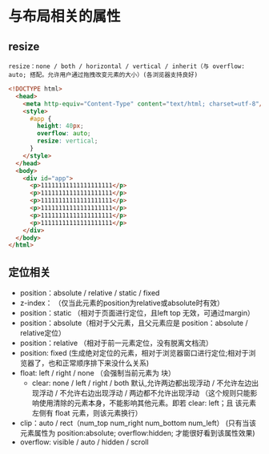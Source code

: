 # 与布局相关的属性

## resize
`resize：none / both / horizontal / vertical / inherit（与 overflow: auto; 搭配。允许用户通过拖拽改变元素的大小）(各浏览器支持良好)`
```html
<!DOCTYPE html>
  <head>
    <meta http-equiv="Content-Type" content="text/html; charset=utf-8"/>
	<style>
      #app {
        height: 40px;
        overflow: auto;
        resize: vertical;
      }
	</style>
  </head>
  <body>
    <div id="app">
	  <p>11111111111111111111</p>
	  <p>11111111111111111111</p>
	  <p>11111111111111111111</p>
	  <p>11111111111111111111</p>
	  <p>11111111111111111111</p>
	  <p>11111111111111111111</p>
    </div>
  </body>
</html>
```

## 定位相关
- position：absolute / relative / static / fixed
- z-index：  （仅当此元素的position为relative或absolute时有效）
- position：static （相对于页面进行定位，且left  top 无效，可通过margin）
- position：absolute（相对于父元素，且父元素应是 position：absolute / relative定位）
- position：relative （相对于前一元素定位，没有脱离文档流）
- position: fixed (生成绝对定位的元素，相对于浏览器窗口进行定位;相对于浏览器了，也和正常顺序排下来没什么关系)
- float: left / right / none （会强制当前元素为 块）
  * clear: none / left / right / both  默认,允许两边都出现浮动 / 不允许左边出现浮动 / 不允许右边出现浮动 / 两边都不允许出现浮动 
  （这个规则只能影响使用清除的元素本身，不能影响其他元素。即若 clear: left；且 该元素左侧有 float 元素，则该元素换行）
- clip：auto / rect（num_top  num_right  num_bottom  num_left）   (只有当该元素属性为  position:absolute; overflow:hidden; 才能很好看到该属性效果)
- overflow: visible / auto / hidden / scroll 

